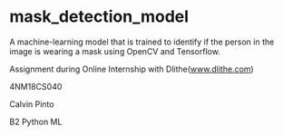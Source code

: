 # mask_detection_model
A machine-learning model that is trained to identify if the person in the image is wearing a mask using OpenCV and Tensorflow.

Assignment during Online Internship with Dlithe(www.dlithe.com)

4NM18CS040 

Calvin Pinto 

B2 Python ML
